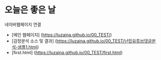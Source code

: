 # 오늘은 좋은 날

네이버웹페이지 연결

* [메인 웹페이지] (https://luzaina.github.io/00_TEST/)
* [감정분석 소스 및 결과] (https://luzaina.github.io/00_TEST/난민유튜브댓글분석-샘플1.html)
* [first.html] (https://luzaina.github.io/00_TEST/first.html)

